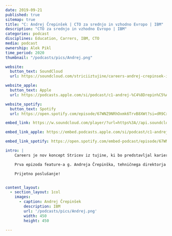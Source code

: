```yaml
---
date: 2019-09-21
published: true 
sitemap: true
title: "C: Andrej Črepinšek | CTO za srednjo in vzhodno Evropo | IBM" 
description: "CTO za srednjo in vzhodno Evropo | IBM"
categories: podcast
disciplines: Education, Carrers, IBM, CTO 
media: podcast
ownership: Alek Pikl
time_period: 2020
thumbnail: "/podcasts/pics/Andrej.png"

website:
  button_text: SoundCloud
  url: https://soundcloud.com/striciiztujine/careers-andrej-crepinsek-ibm-cto-za-srednjo-in-vzhodno-evropo?in=striciiztujine/sets/careers

website_apple:
  button_text: Apple
  url: https://podcasts.apple.com/si/podcast/c1-andrej-%C4%8Drepin%C5%A1ek-cto-za-srednjo-in-vzhodno-evropo-pri-ibm/id1435290632?i=1000454368941

website_spotify:
  button_text: Spotify
  url: https://open.spotify.com/episode/67WNZ9NRhOxmk6TrvB8XWt?si=dR9CxX1bSRyNNzsXCDIx1w

embed_link: https://w.soundcloud.com/player/?url=https%3A//api.soundcloud.com/tracks/676300199&color=%23ff5500&auto_play=false&hide_related=false&show_comments=true&show_user=true&show_reposts=false&show_teaser=true

embed_link_apple: https://embed.podcasts.apple.com/si/podcast/c1-andrej-%C4%8Drepin%C5%A1ek-cto-za-srednjo-in-vzhodno-evropo-pri-ibm/id1435290632?i=1000454368941

embed_link_spotify: https://open.spotify.com/embed-podcast/episode/67WNZ9NRhOxmk6TrvB8XWt

intro: |
    Careers je nov koncept Stricev iz tujine, ki bo predstavljal karierne poti ljudi z različnih področjih. Ukvarjali se bomo z vprašanji kot so: kako izgleda določena karierna pot, karierni nasveti, izbira študija s strani izkušenejših.

    Prva epizoda feature-a g. Andreja Črepinška, tehničnega direktorja za regijo srednje in vzhodne Evrope pri podjetju IBMu. Andrej je svojo pot začel kot študent elektrotehnike na univerzi v Ljubljani, kjer se je kot mladi raziskovalec ukvarjal z razvojem in dizajnom mikroelektronike. Sedaj je pri IBMu zadolžen za razvoj regije. Pravi, da se tehnologija zelo hitro spreminja, in da je za uspeh pomembna sposobnost analitičnega razmišljanja in reševanja problemov in ne znanje posamezne tehnologije.

    Prijetno poslušanje!


content_layout:
  - section_layout: 1col
    images:
      - caption: Andrej Črepinšek
        description: IBM
        url: '/podcasts/pics/Andrej.png'
        width: 450 
        height: 450

---
```

